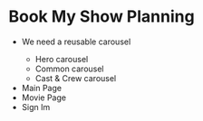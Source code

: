 # Book My Show Planning

<ul>
<li>We need a reusable carousel</li>
<ul>
<li>Hero carousel</li>
<li>Common carousel</li>
<li>Cast & Crew carousel</li>
</ul>
<li>Main Page</li>
<li>Movie Page</li>
<li>Sign Im</li>
</ul>
